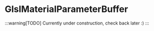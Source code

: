﻿
# GlslMaterialParameterBuffer

:::warning[TODO]
Currently under construction, check back later :)
:::

